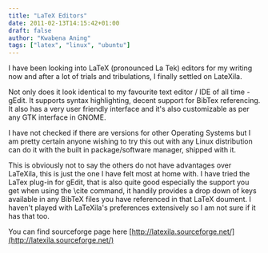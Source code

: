```yaml
---
title: "LaTeX Editors"
date: 2011-02-13T14:15:42+01:00
draft: false
author: "Kwabena Aning"
tags: ["latex", "linux", "ubuntu"]
---
```


I have been looking into LaTeX (pronounced La Tek) editors for my writing now and after a lot of trials and tribulations, I finally settled on LateXila.

Not only does it look identical to my favourite text editor / IDE of all time - gEdit. It supports syntax highlighting, decent support for BibTex referencing. It also has a very user friendly interface and it's also customizable as per any GTK interface in GNOME.

I have not checked if there are versions for other Operating Systems but I am pretty certain anyone wishing to try this out with any Linux distribution can do it with the built in package/software manager, shipped with it.

This is obviously not to say the others do not have advantages over LaTeXila, this is just the one I have felt most at home with. I have tried the LaTex plug-in for gEdit, that is also quite good especially the support you get when using the \cite command, it handily provides a drop down of keys available in any BibTeX files you have referenced in that LaTeX doument. I haven't played with LaTeXila's preferences extensively so I am not sure if it has that too.

You can find sourceforge page here [http://latexila.sourceforge.net/](http://latexila.sourceforge.net/)
